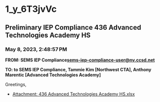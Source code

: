 # 1_y_6T3jvVc
## Preliminary IEP Compliance 436 Advanced Technologies Academy HS
### May 8, 2023, 2:48:57 PM
**FROM: SEMS IEP Compliance<sems-iep-compliance-user@nv.ccsd.net>**

**TO: to SEMS IEP Compliance, Tammie Kim [Northwest CTA], Anthony Marentic [Advanced Technologies Academy]**


Greetings, 





* [Attachment: 436 Advanced Technologies Academy HS.xlsx](1_y_6T3jvVc-attachment-1.xlsx)

